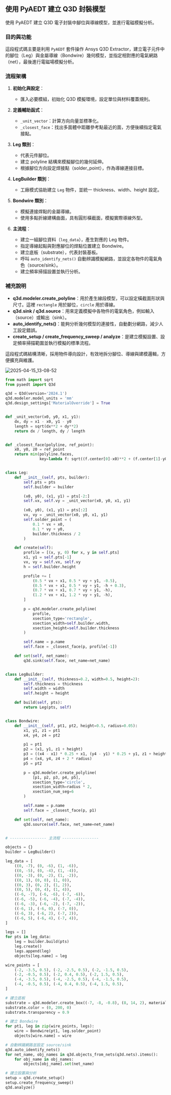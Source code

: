 使用 PyAEDT 建立 Q3D 封裝模型
---
使用 PyAEDT 建立 Q3D 電子封裝中腳位與導線模型，並進行電磁模擬分析。

### 目的與功能
這段程式碼主要是利用 `PyAEDT` 套件操作 Ansys Q3D Extractor，建立電子元件中的腳位（Leg）與金屬導線（Bondwire）幾何模型，並指定相對應的電氣網路（net），最後進行電磁場模擬分析。

### 流程架構
1. **初始化與設定**：
   - 匯入必要模組，初始化 Q3D 模擬環境，設定單位與材料覆蓋規則。

2. **定義輔助函式**：
   - `_unit_vector`：計算方向向量並標準化。
   - `_closest_face`：找出多面體中距離參考點最近的面，方便後續指定電氣接點。

3. **Leg 類別**：
   - 代表元件腳位。
   - 建立 polyline 結構來模擬腳位的幾何延伸。
   - 根據腳位方向設定焊接點（solder_point），作為導線連接目標。

4. **LegBuilder 類別**：
   - 工廠模式協助建立 `Leg` 物件，並統一 thickness、width、height 設定。

5. **Bondwire 類別**：
   - 模擬連接焊點的金屬導線。
   - 使用多點折線建構曲面，具有圓形橫截面，模擬實際導線外型。

6. **主流程**：
   - 建立一組腳位資料（`leg_data`），產生對應的 Leg 物件。
   - 指定導線起點與對應腳位的焊點位置建立 Bondwire。
   - 建立底板（substrate），代表封裝基板。
   - 呼叫 `auto_identify_nets()` 自動辨識模擬網路，並設定各物件的電氣角色（source/sink）。
   - 建立頻率掃描設置並執行分析。

### 補充說明
- **q3d.modeler.create_polyline**：用於產生線段模型，可以設定橫截面形狀與尺寸。這裡 `rectangle` 用於腳位，`circle` 用於導線。
- **q3d.sink / q3d.source**：用來定義模擬中各物件的電氣角色，例如輸入（source）或輸出（sink）。
- **auto_identify_nets()**：能夠分析幾何模型的連接性，自動劃分網路，減少人工設定錯誤。
- **create_setup / create_frequency_sweep / analyze**：是建立模擬設置、設定頻率掃描範圍並執行模擬的標準流程。

這段程式碼結構清晰，採用物件導向設計，有效地拆分腳位、導線與建模邏輯，方便擴充與維護。


![2025-04-15_13-08-52](/assets/2025-04-15_13-08-52.png)

```python
from math import sqrt
from pyaedt import Q3d

q3d = Q3d(version='2024.1')
q3d.modeler.model_units = 'mm'
q3d.design_settings['MaterialOverride'] = True


def _unit_vector(x0, y0, x1, y1):
    dx, dy = x1 - x0, y1 - y0
    length = sqrt(dx**2 + dy**2)
    return dx / length, dy / length


def _closest_face(polyline, ref_point):
    x0, y0, z0 = ref_point
    return min(polyline.faces,
               key=lambda f: sqrt((f.center[0]-x0)**2 + (f.center[1]-y0)**2 + (f.center[2]-z0)**2))


class Leg:
    def __init__(self, pts, builder):
        self.pts = pts
        self.builder = builder

        (x0, y0), (x1, y1) = pts[-2:]
        self.vx, self.vy = _unit_vector(x0, y0, x1, y1)

        (x0, y0), (x1, y1) = pts[:2]
        vx, vy = _unit_vector(x0, y0, x1, y1)
        self.solder_point = (
            0.1 * vx + x0,
            0.1 * vy + y0,
            builder.thickness / 2
        )

    def create(self):
        profile = [(x, y, 0) for x, y in self.pts]
        x1, y1 = self.pts[-1]
        vx, vy = self.vx, self.vy
        h = self.builder.height

        profile += [
            (0.5 * vx + x1, 0.5 * vy + y1, -0.5),
            (0.5 * vx + x1, 0.5 * vy + y1, -h + 0.3),
            (0.7 * vx + x1, 0.7 * vy + y1, -h),
            (1.2 * vx + x1, 1.2 * vy + y1, -h),
        ]

        p = q3d.modeler.create_polyline(
            profile,
            xsection_type='rectangle',
            xsection_width=self.builder.width,
            xsection_height=self.builder.thickness
        )

        self.name = p.name
        self.face = _closest_face(p, profile[-1])

    def set(self, net_name):
        q3d.sink(self.face, net_name=net_name)


class LegBuilder:
    def __init__(self, thickness=0.2, width=0.5, height=2):
        self.thickness = thickness
        self.width = width
        self.height = height

    def build(self, pts):
        return Leg(pts, self)


class Bondwire:
    def __init__(self, pt1, pt2, height=0.5, radius=0.05):
        x1, y1, z1 = pt1
        x4, y4, z4 = pt2

        p1 = pt1
        p2 = (x1, y1, z1 + height)
        p3 = ((x4 - x1) * 0.25 + x1, (y4 - y1) * 0.25 + y1, z1 + height)
        p4 = (x4, y4, z4 + 2 * radius)
        p5 = pt2

        p = q3d.modeler.create_polyline(
            [p1, p2, p3, p4, p5],
            xsection_type='circle',
            xsection_width=radius * 2,
            xsection_num_seg=6
        )

        self.name = p.name
        self.face = _closest_face(p, p1)

    def set(self, net_name):
        q3d.source(self.face, net_name=net_name)


# ---------------- 主流程 ----------------

objects = {}
builder = LegBuilder()

leg_data = [
    ((0, -7), (0, -6), (1, -6)),
    ((0, -5), (0, -4), (1, -4)),
    ((0, -3), (0, -2), (1, -2)),
    ((0, 1), (0, 0), (1, 0)),
    ((0, 3), (0, 2), (1, 2)),
    ((0, 5), (0, 4), (1, 4)),
    ((-6, -7), (-6, -6), (-7, -6)),
    ((-6, -5), (-6, -4), (-7, -4)),
    ((-6, -3), (-6, -2), (-7, -2)),
    ((-6, 1), (-6, 0), (-7, 0)),
    ((-6, 3), (-6, 2), (-7, 2)),
    ((-6, 5), (-6, 4), (-7, 4)),
]

legs = []
for pts in leg_data:
    leg = builder.build(pts)
    leg.create()
    legs.append(leg)
    objects[leg.name] = leg

wire_points = [
    (-2, -3.5, 0.5), (-2, -2.5, 0.5), (-2, -1.5, 0.5),
    (-2, -0.5, 0.5), (-2, 0.4, 0.5), (-2, 1.5, 0.5),
    (-4, -3.5, 0.5), (-4, -2.5, 0.5), (-4, -1.5, 0.5),
    (-4, -0.5, 0.5), (-4, 0.4, 0.5), (-4, 1.5, 0.5),
]

# 建立底板
substrate = q3d.modeler.create_box((-7, -8, -0.8), (8, 14, 2), material="polyimide")
substrate.color = (0, 200, 0)
substrate.transparency = 0.9

# 建立 Bondwire
for pt1, leg in zip(wire_points, legs):
    wire = Bondwire(pt1, leg.solder_point)
    objects[wire.name] = wire

# 自動辨識網路並設定 source/sink
q3d.auto_identify_nets()
for net_name, obj_names in q3d.objects_from_nets(q3d.nets).items():
    for obj_name in obj_names:
        objects[obj_name].set(net_name)

# 建立設置與分析
setup = q3d.create_setup()
setup.create_frequency_sweep()
q3d.analyze()

```